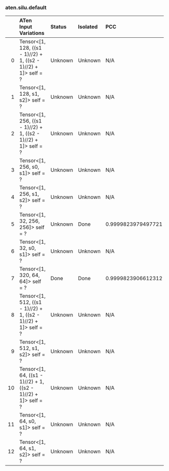 ### aten.silu.default
|    | ATen Input Variations                                           | Status   | Isolated   | PCC                | Host   |
|---:|:----------------------------------------------------------------|:---------|:-----------|:-------------------|:-------|
|  0 | Tensor<[1, 128, ((s1 - 1)//2) + 1, ((s2 - 1)//2) + 1]> self = ? | Unknown  | Unknown    | N/A                | N/A    |
|  1 | Tensor<[1, 128, s1, s2]> self = ?                               | Unknown  | Unknown    | N/A                | N/A    |
|  2 | Tensor<[1, 256, ((s1 - 1)//2) + 1, ((s2 - 1)//2) + 1]> self = ? | Unknown  | Unknown    | N/A                | N/A    |
|  3 | Tensor<[1, 256, s0, s1]> self = ?                               | Unknown  | Unknown    | N/A                | N/A    |
|  4 | Tensor<[1, 256, s1, s2]> self = ?                               | Unknown  | Unknown    | N/A                | N/A    |
|  5 | Tensor<[1, 32, 256, 256]> self = ?                              | Unknown  | Done       | 0.9999823979497721 | 0      |
|  6 | Tensor<[1, 32, s0, s1]> self = ?                                | Unknown  | Unknown    | N/A                | N/A    |
|  7 | Tensor<[1, 320, 64, 64]> self = ?                               | Done     | Done       | 0.9999823906612312 | 0      |
|  8 | Tensor<[1, 512, ((s1 - 1)//2) + 1, ((s2 - 1)//2) + 1]> self = ? | Unknown  | Unknown    | N/A                | N/A    |
|  9 | Tensor<[1, 512, s1, s2]> self = ?                               | Unknown  | Unknown    | N/A                | N/A    |
| 10 | Tensor<[1, 64, ((s1 - 1)//2) + 1, ((s2 - 1)//2) + 1]> self = ?  | Unknown  | Unknown    | N/A                | N/A    |
| 11 | Tensor<[1, 64, s0, s1]> self = ?                                | Unknown  | Unknown    | N/A                | N/A    |
| 12 | Tensor<[1, 64, s1, s2]> self = ?                                | Unknown  | Unknown    | N/A                | N/A    |

